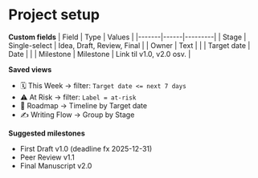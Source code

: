 # Project setup

**Custom fields**
| Field | Type | Values |
|-------|------|---------|
| Stage | Single-select | Idea, Draft, Review, Final |
| Owner | Text | |
| Target date | Date | |
| Milestone | Milestone | Link til v1.0, v2.0 osv. |

**Saved views**
- 🗓️ This Week → filter: `Target date <= next 7 days`
- ⚠️ At Risk → filter: `Label = at-risk`
- 🧭 Roadmap → Timeline by Target date
- ✍️ Writing Flow → Group by Stage

**Suggested milestones**
- First Draft v1.0 (deadline fx 2025-12-31)
- Peer Review v1.1
- Final Manuscript v2.0

